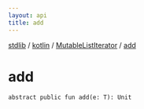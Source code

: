 ```yaml
---
layout: api
title: add
---
```

[stdlib](../../index.html) / [kotlin](../index.html) / [MutableListIterator](index.html) / [add](add.html)

# add

```
abstract public fun add(e: T): Unit
```
